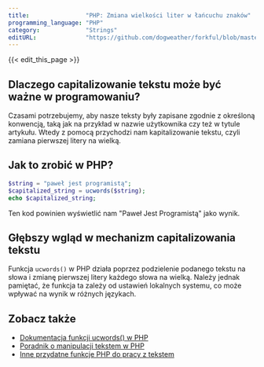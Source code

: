 ```yaml
---
title:                "PHP: Zmiana wielkości liter w łańcuchu znaków"
programming_language: "PHP"
category:             "Strings"
editURL:              "https://github.com/dogweather/forkful/blob/master/content/pl/php/capitalizing-a-string.md"
---
```


{{< edit_this_page >}}

## Dlaczego capitalizowanie tekstu może być ważne w programowaniu?

Czasami potrzebujemy, aby nasze teksty były zapisane zgodnie z określoną konwencją, taką jak na przykład w nazwie użytkownika czy też w tytule artykułu. Wtedy z pomocą przychodzi nam kapitalizowanie tekstu, czyli zamiana pierwszej litery na wielką.

## Jak to zrobić w PHP?

```PHP
$string = "paweł jest programistą";
$capitalized_string = ucwords($string);
echo $capitalized_string;
```
Ten kod powinien wyświetlić nam "Paweł Jest Programistą" jako wynik.

## Głębszy wgląd w mechanizm capitalizowania tekstu

Funkcja `ucwords()` w PHP działa poprzez podzielenie podanego tekstu na słowa i zmianę pierwszej litery każdego słowa na wielką. Należy jednak pamiętać, że funkcja ta zależy od ustawień lokalnych systemu, co może wpływać na wynik w różnych językach.

## Zobacz także

- [Dokumentacja funkcji ucwords() w PHP](https://www.php.net/manual/en/function.ucwords.php)
- [Poradnik o manipulacji tekstem w PHP](https://www.w3schools.com/php/php_string.asp)
- [Inne przydatne funkcje PHP do pracy z tekstem](https://www.codecademy.com/learn/learn-php/modules/learn-php-string-functions)